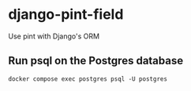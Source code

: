 # django-pint-field
Use pint with Django's ORM



## Run psql on the Postgres database

```
docker compose exec postgres psql -U postgres
```
